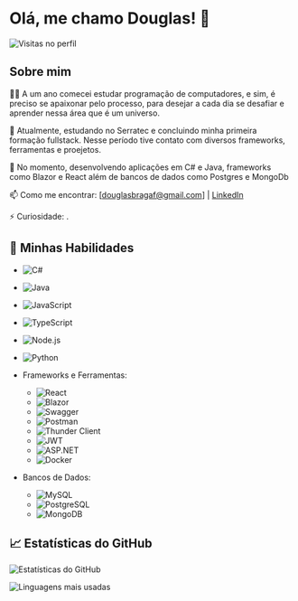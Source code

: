 # Olá, me chamo Douglas! 👋
![Visitas no perfil](https://komarev.com/ghpvc/DouglasBragaF=seu-DouglasBragaF&color=blue)

## Sobre mim

👨‍💻 A um ano comecei estudar programação de computadores, e sim, é preciso se apaixonar pelo processo, para desejar a cada dia se desafiar e aprender nessa área que é um universo.

🔭 Atualmente, estudando no Serratec e concluindo minha primeira formação fullstack. Nesse período tive contato com diversos frameworks, ferramentas e proejetos.

🌱 No momento, desenvolvendo aplicações em C# e Java, frameworks como Blazor e React além de bancos de dados como Postgres e MongoDb 

📫 Como me encontrar: [douglasbragaf@gmail.com] | [LinkedIn](https://www.linkedin.com/in/douglas-braga-frança/)

⚡ Curiosidade: .

## 🚀 Minhas Habilidades

  - ![C#](https://img.shields.io/badge/C%23-239120?style=for-the-badge&logo=csharp&logoColor=white)
  - ![Java](https://img.shields.io/badge/Java-007396?style=for-the-badge&logo=java&logoColor=white)
  - ![JavaScript](https://img.shields.io/badge/JavaScript-F7DF1E?style=for-the-badge&logo=javascript&logoColor=black)
  - ![TypeScript](https://img.shields.io/badge/TypeScript-007ACC?style=for-the-badge&logo=typescript&logoColor=white)
  - ![Node.js](https://img.shields.io/badge/Node.js-339933?style=for-the-badge&logo=nodedotjs&logoColor=white)
  - ![Python](https://img.shields.io/badge/Python-3776AB?style=for-the-badge&logo=python&logoColor=white)


- Frameworks e Ferramentas:
  - ![React](https://img.shields.io/badge/React-61DAFB?style=for-the-badge&logo=react&logoColor=black)
  - ![Blazor](https://img.shields.io/badge/Blazor-512BD4?style=for-the-badge&logo=blazor&logoColor=white)
  - ![Swagger](https://img.shields.io/badge/Swagger-85EA2D?style=for-the-badge&logo=swagger&logoColor=black)
  - ![Postman](https://img.shields.io/badge/Postman-FF6C37?style=for-the-badge&logo=postman&logoColor=white)
  - ![Thunder Client](https://img.shields.io/badge/Thunder_Client-000000?style=for-the-badge&logo=thunderclient&logoColor=white)
  - ![JWT](https://img.shields.io/badge/JWT-000000?style=for-the-badge&logo=jwt&logoColor=white)
  - ![ASP.NET](https://img.shields.io/badge/ASP.NET-512BD4?style=for-the-badge&logo=dotnet&logoColor=white)
  - ![Docker](https://img.shields.io/badge/Docker-2496ED?style=for-the-badge&logo=docker&logoColor=white)

- Bancos de Dados:
  - ![MySQL](https://img.shields.io/badge/MySQL-4479A1?style=for-the-badge&logo=mysql&logoColor=white)
  - ![PostgreSQL](https://img.shields.io/badge/PostgreSQL-336791?style=for-the-badge&logo=postgresql&logoColor=white)
  - ![MongoDB](https://img.shields.io/badge/MongoDB-47A248?style=for-the-badge&logo=mongodb&logoColor=white)

## 📈 Estatísticas do GitHub

![Estatísticas do GitHub](https://github-readme-stats.vercel.app/api?username=DouglasBragaF&show_icons=true&theme=radical)

![Linguagens mais usadas](https://github-readme-stats.vercel.app/api/top-langs/?username=DouglasBragaF&layout=compact&theme=radical)



<!---
DouglasBragaF/DouglasBragaF is a ✨ special ✨ repository because its `README.md` (this file) appears on your GitHub profile.
You can click the Preview link to take a look at your changes.
--->
